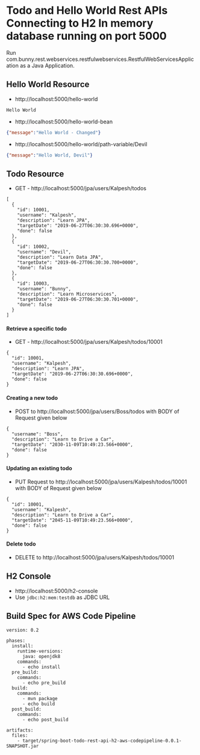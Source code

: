 # Todo and Hello World Rest APIs Connecting to H2 In memory database running on port 5000

Run com.bunny.rest.webservices.restfulwebservices.RestfulWebServicesApplication as a Java Application.


## Hello World Resource

- http://localhost:5000/hello-world

```txt
Hello World
```

- http://localhost:5000/hello-world-bean

```json
{"message":"Hello World - Changed"}
```

- http://localhost:5000/hello-world/path-variable/Devil

```json
{"message":"Hello World, Devil"}
```


## Todo Resource

- GET - http://localhost:5000/jpa/users/Kalpesh/todos

```
[
  {
    "id": 10001,
    "username": "Kalpesh",
    "description": "Learn JPA",
    "targetDate": "2019-06-27T06:30:30.696+0000",
    "done": false
  },
  {
    "id": 10002,
    "username": "Devil",
    "description": "Learn Data JPA",
    "targetDate": "2019-06-27T06:30:30.700+0000",
    "done": false
  },
  {
    "id": 10003,
    "username": "Bunny",
    "description": "Learn Microservices",
    "targetDate": "2019-06-27T06:30:30.701+0000",
    "done": false
  }
]
```

#### Retrieve a specific todo

- GET - http://localhost:5000/jpa/users/Kalpesh/todos/10001

```
{
  "id": 10001,
  "username": "Kalpesh",
  "description": "Learn JPA",
  "targetDate": "2019-06-27T06:30:30.696+0000",
  "done": false
}
```

#### Creating a new todo



- POST to http://localhost:5000/jpa/users/Boss/todos with BODY of Request given below

```
{
  "username": "Boss",
  "description": "Learn to Drive a Car",
  "targetDate": "2030-11-09T10:49:23.566+0000",
  "done": false
}
```

#### Updating an existing todo

- PUT Request to http://localhost:5000/jpa/users/Kalpesh/todos/10001 with BODY of Request given below

```
{
  "id": 10001,
  "username": "Kalpesh",
  "description": "Learn to Drive a Car",
  "targetDate": "2045-11-09T10:49:23.566+0000",
  "done": false
}
```

#### Delete todo

- DELETE to http://localhost:5000/jpa/users/Kalpesh/todos/10001


## H2 Console

- http://localhost:5000/h2-console
- Use `jdbc:h2:mem:testdb` as JDBC URL 


## Build Spec for AWS Code Pipeline
```
version: 0.2
            
phases:
  install:
    runtime-versions:
      java: openjdk8
    commands:
      - echo install
  pre_build:
    commands:
      - echo pre_build
  build:
    commands:
      - mvn package
      - echo build
  post_build:
    commands:
      - echo post_build

artifacts:
  files:
    - target/spring-boot-todo-rest-api-h2-aws-codepipeline-0.0.1-SNAPSHOT.jar
```
